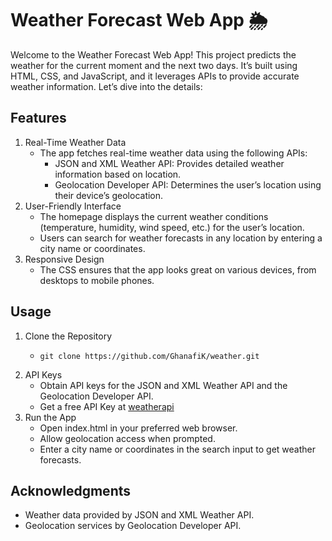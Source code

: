 # Weather Forecast Web App 🌦️
Welcome to the Weather Forecast Web App! This project predicts the weather for the current moment and the next two days. It’s built using HTML, CSS, and JavaScript, and it leverages APIs to provide accurate weather information. Let’s dive into the details:

## Features
1. Real-Time Weather Data
   - The app fetches real-time weather data using the following APIs:
        - JSON and XML Weather API: Provides detailed weather information based on location.
        - Geolocation Developer API: Determines the user’s location using their device’s geolocation.
2. User-Friendly Interface
   - The homepage displays the current weather conditions (temperature, humidity, wind speed, etc.) for the user’s location.
   - Users can search for weather forecasts in any location by entering a city name or coordinates.
3. Responsive Design
   - The CSS ensures that the app looks great on various devices, from desktops to mobile phones.


## Usage
1. Clone the Repository
   - ```
     git clone https://github.com/GhanafiK/weather.git
     ```
2. API Keys
   - Obtain API keys for the JSON and XML Weather API and the Geolocation Developer API.
   - Get a free API Key at [weatherapi](https://www.weatherapi.com/)
3. Run the App
   - Open index.html in your preferred web browser.
   - Allow geolocation access when prompted.
   - Enter a city name or coordinates in the search input to get weather forecasts.


## Acknowledgments
* Weather data provided by JSON and XML Weather API.
* Geolocation services by Geolocation Developer API.
